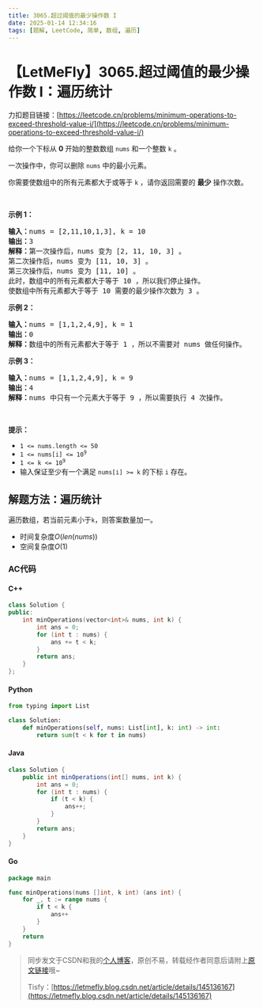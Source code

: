 ```yaml
---
title: 3065.超过阈值的最少操作数 I
date: 2025-01-14 12:34:16
tags: [题解, LeetCode, 简单, 数组, 遍历]
---
```


# 【LetMeFly】3065.超过阈值的最少操作数 I：遍历统计

力扣题目链接：[https://leetcode.cn/problems/minimum-operations-to-exceed-threshold-value-i/](https://leetcode.cn/problems/minimum-operations-to-exceed-threshold-value-i/)

<p>给你一个下标从 <b>0</b>&nbsp;开始的整数数组&nbsp;<code>nums</code>&nbsp;和一个整数&nbsp;<code>k</code>&nbsp;。</p>

<p>一次操作中，你可以删除 <code>nums</code>&nbsp;中的最小元素。</p>

<p>你需要使数组中的所有元素都大于或等于 <code>k</code>&nbsp;，请你返回需要的 <strong>最少</strong>&nbsp;操作次数。</p>

<p>&nbsp;</p>

<p><strong class="example">示例 1：</strong></p>

<pre>
<b>输入：</b>nums = [2,11,10,1,3], k = 10
<b>输出：</b>3
<b>解释：</b>第一次操作后，nums 变为 [2, 11, 10, 3] 。
第二次操作后，nums 变为 [11, 10, 3] 。
第三次操作后，nums 变为 [11, 10] 。
此时，数组中的所有元素都大于等于 10 ，所以我们停止操作。
使数组中所有元素都大于等于 10 需要的最少操作次数为 3 。
</pre>

<p><strong class="example">示例 2：</strong></p>

<pre>
<b>输入：</b>nums = [1,1,2,4,9], k = 1
<b>输出：</b>0
<b>解释：</b>数组中的所有元素都大于等于 1 ，所以不需要对 nums 做任何操作。</pre>

<p><strong class="example">示例 3：</strong></p>

<pre>
<b>输入：</b>nums = [1,1,2,4,9], k = 9
<b>输出：</b>4
<b>解释：</b>nums 中只有一个元素大于等于 9 ，所以需要执行 4 次操作。
</pre>

<p>&nbsp;</p>

<p><strong>提示：</strong></p>

<ul>
	<li><code>1 &lt;= nums.length &lt;= 50</code></li>
	<li><code>1 &lt;= nums[i] &lt;= 10<sup>9</sup></code></li>
	<li><code>1 &lt;= k &lt;= 10<sup>9</sup></code></li>
	<li>输入保证至少有一个满足&nbsp;<code>nums[i] &gt;= k</code>&nbsp;的下标&nbsp;<code>i</code>&nbsp;存在。</li>
</ul>


    
## 解题方法：遍历统计

遍历数组，若当前元素小于`k`，则答案数量加一。

+ 时间复杂度$O(len(nums))$
+ 空间复杂度$O(1)$

### AC代码

#### C++

```cpp
class Solution {
public:
    int minOperations(vector<int>& nums, int k) {
        int ans = 0;
        for (int t : nums) {
            ans += t < k;
        }
        return ans;
    }
};
```

#### Python

```python
from typing import List

class Solution:
    def minOperations(self, nums: List[int], k: int) -> int:
        return sum(t < k for t in nums)
```

#### Java

```java
class Solution {
    public int minOperations(int[] nums, int k) {
        int ans = 0;
        for (int t : nums) {
            if (t < k) {
                ans++;
            }
        }
        return ans;
    }
}
```

#### Go

```go
package main

func minOperations(nums []int, k int) (ans int) {
    for _, t := range nums {
        if t < k {
            ans++
        }
    }
    return
}
```

> 同步发文于CSDN和我的[个人博客](https://blog.letmefly.xyz/)，原创不易，转载经作者同意后请附上[原文链接](https://blog.letmefly.xyz/2025/01/14/LeetCode%203065.%E8%B6%85%E8%BF%87%E9%98%88%E5%80%BC%E7%9A%84%E6%9C%80%E5%B0%91%E6%93%8D%E4%BD%9C%E6%95%B0I/)哦~
>
> Tisfy：[https://letmefly.blog.csdn.net/article/details/145136167](https://letmefly.blog.csdn.net/article/details/145136167)
